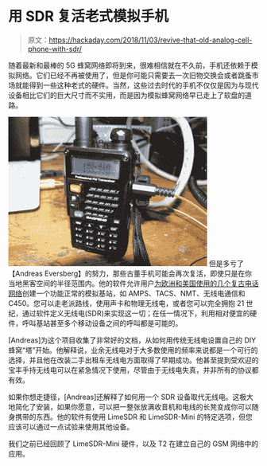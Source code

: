 # 用 SDR 复活老式模拟手机

> 原文：<https://hackaday.com/2018/11/03/revive-that-old-analog-cell-phone-with-sdr/>

随着最新和最棒的 5G 蜂窝网络即将到来，很难相信就在不久前，手机还依赖于模拟网络。它们已经不再被使用了，但是你可能只需要去一次旧物交换会或者跳蚤市场就能得到一些这种老式的硬件。当然，这些过去时代的手机不仅仅是因为与现代设备相比它们的巨大尺寸而不实用，而是因为模拟蜂窝网络早已走上了软盘的道路。

[![](img/c352a77e03270e69aaab2058d02c6ad4.png)](https://hackaday.com/wp-content/uploads/2018/11/analogcell_detail1.jpg) 但是多亏了【Andreas Eversberg】的努力，那些古董手机可能会再次复活，即使只是在你当地黑客空间的半径范围内。他的软件允许用户[为欧洲和美国使用的几个复古电话网络](http://osmocom-analog.eversberg.eu/)创建一个功能正常的模拟基站，如 AMPS、TACS、NMT、无线电通信和 C450。您可以走老派路线，使用声卡和物理无线电，或者您可以完全拥抱 21 世纪，通过软件定义无线电(SDR)来实现这一切；在任一情况下，利用相对便宜的硬件，呼叫基站甚至多个移动设备之间的呼叫都是可能的。

[Andreas]为这个项目收集了非常好的文档，从如何用传统无线电设置自己的 DIY 蜂窝“塔”开始。他解释说，业余无线电对于大多数使用的频率来说都是一个可行的选择，并且他在改装二手出租车无线电方面取得了早期成功。他甚至提到受欢迎的宝丰手持无线电可以在紧急情况下使用，尽管由于无线电失真，并非所有的协议都有效。

如果你想走捷径，[Andreas]还解释了如何用一个 SDR 设备取代无线电。这极大地简化了安装，如果你愿意，可以把一整张放满收音机和电线的长凳变成你可以随身携带的东西。他的软件有使用 LimeSDR 和 LimeSDR-Mini 的特定选项，但您应该可以通过一点试验来使用其他设备。

我们之前已经回顾了 LimeSDR-Mini 硬件，以及 T2 在建立自己的 GSM 网络中的应用。